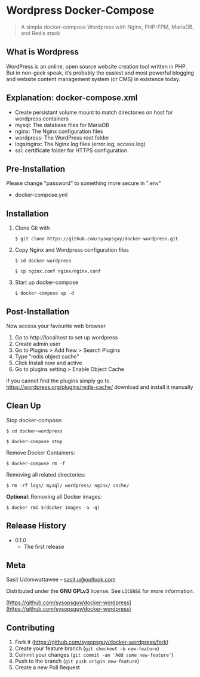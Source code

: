 # Wordpress Docker-Compose

> A simple docker-compose Wordpress with Nginx, PHP-FPM, MariaDB, and Redis stack 

## What is Wordpress
WordPress is an online, open source website creation tool written in PHP. But in non-geek speak, it’s probably the easiest and most powerful blogging and website content management system (or CMS) in existence today.

## Explanation: docker-compose.xml

* Create persistant volume mount to match directories on host for wordpress containers
* mysql: The database files for MariaDB 
* nginx: The Nginx configuration files
* wordpress: The WordPress root folder
* logs/nginx: The Nginx log files (error.log, access.log)
* ssl: certificate folder for HTTPS configuration

## Pre-Installation
Please change "password" to something more secure in ".env"

* docker-compose.yml

## Installation

1. Clone Git with

    ```$ git clone https://github.com/sysopsguy/docker-wordpress.git```

2. Copy Nginx and Wordpress configuration files

    ```$ cd docker-wordpress```

    ```$ cp nginx.conf nginx/nginx.conf```

3. Start up docker-compose

    ```$ docker-compose up -d```

## Post-Installation
Now access your favourite web browser 

1. Go to http://localhost to set up wordpress 
2. Create admin user
3. Go to Plugins > Add New > Search Plugins
4. Type "redis object cache"
5. Click Install now and active
6. Go to plugins setting > Enable Object Cache

if you cannot find the plugins simply go to https://wordpress.org/plugins/redis-cache/ download and install it manually

## Clean Up

Stop docker-compose:

  ```$ cd docker-wordpress```

  ```$ docker-compose stop```

Remove Docker Containers:

  ```$ docker-compose rm -f```

Removing all related directories:

 ```$ rm -rf logs/ mysql/ wordpress/ nginx/ cache/```

**Optional**: Removing all Docker images:

 ```$ docker rmi $(docker images -a -q)```

## Release History

* 0.1.0
    * The first release

## Meta

Sasit Udomwattawee – sasit.u@outlook.com

Distributed under the **GNU GPLv3** license. See ``LICENSE`` for more information.

[https://github.com/sysopsguy/docker-wordpress](https://github.com/sysopsguy/docker-wordpress)

## Contributing

1. Fork it (<https://github.com/sysopsguy/docker-wordpress/fork>)
2. Create your feature branch (`git checkout -b new-feature`)
3. Commit your changes (`git commit -am 'Add some new-feature'`)
4. Push to the branch (`git push origin new-feature`)
5. Create a new Pull Request